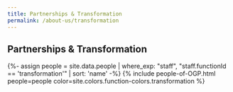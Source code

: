 ```yaml
---
title: Partnerships & Transformation
permalink: /about-us/transformation
---
```


## **Partnerships & Transformation**

{%- assign people = site.data.people | where_exp: "staff", "staff.functionId == 'transformation'" | sort: 'name' -%}
{% include people-of-OGP.html people=people color=site.colors.function-colors.transformation  %}
